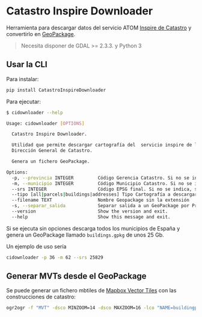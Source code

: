 # Catastro Inspire Downloader

Herramienta para descargar datos del servicio ATOM [Inspire de Catastro](http://www.catastro.minhap.es/webinspire/index.html) y convertirlo en [GeoPackage](https://www.geopackage.org/).

> Necesita disponer de GDAL >= 2.3.3. y Python 3

## Usar la CLI

Para instalar:

```bash
pip install CatastroInspireDownloader
```

Para ejecutar:

```bash
$ cidownloader --help

Usage: cidownloader [OPTIONS]

  Catastro Inspire Downloader.

  Utilidad que permite descargar cartografía del  servicio inspire de la
  Dirección General de Catastro.

  Genera un fichero GeoPackage.

Options:
  -p, --provincia INTEGER         Código Gerencia Catastro. Si no se indica descarga todas las provincias.
  -m, --municipio INTEGER         Código Municipio Catastro. Si no se indica descarga todos los municipios.
  --srs INTEGER                   Código EPSG final. Si no se indica, se mantendrá el de origen.
  --tipo [all|parcels|buildings|addresses] Tipo Cartografía a descargar. Default: 'all'
  --filename TEXT                 Nombre Geopackage sin la extensión
  -s, --separar_salida            Separar salida a un GeoPackage por Provincia
  --version                       Show the version and exit.
  --help                          Show this message and exit.
```

Si se ejecuta sin opciones descarga todos los municipios de España y genera un GeoPackage llamado `buildings.gpkg` de unos 25 Gb.

Un ejemplo de uso sería

```bash
cidownloader -p 36 -m 62 --srs 25829
```

## Generar MVTs desde el GeoPackage

Se puede generar un fichero mbtiles de [Mapbox Vector Tiles](https://docs.mapbox.com/vector-tiles/reference/) con las construcciones de catastro:

```bash
ogr2ogr -f "MVT" -dsco MINZOOM=14 -dsco MAXZOOM=16 -lco "NAME=buildingparts" -sql "SELECT localID AS id, substr(localid, 0, 15) as parcel, numberOfFloorsAboveGround AS floors, geom FROM BuildingPart WHERE numberOfFloorsAboveGround > 0" buildings.mbtiles buildings.gpkg
```

